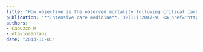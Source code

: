 ```yaml
---
title: "How objective is the observed mortality following critical care?"
publication: "**Intensive care medicine**. 39(11):2047-9. <a href='https://doi.org/10.1007/s00134-013-3079-5' target='_blank' rel='noopener noreferrer'>10.1007/s00134-013-3079-5</a>"
authors:
- Capuzzo M
- otavioranzani
date: "2013-11-01"
---
```


